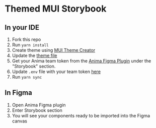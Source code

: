 # Themed MUI Storybook

## In your IDE

1. Fork this repo
2. Run `yarn install`
3. Create theme using [MUI Theme Creator](https://bareynol.github.io/mui-theme-creator)
4. Update the [theme file](https://github.com/AnimaApp/themed-mui-storybook/blob/main/src/theme.js#L3)
5. Get your Anima team token from the [Anima Figma Plugin](https://www.figma.com/community/plugin/857346721138427857) under the "Storybook" section.
6. Update `.env` file with your team token [here](https://github.com/AnimaApp/themed-mui-storybook/blob/main/.env)
7. Run `yarn sync`

## In Figma

1. Open Anima Figma plugin 
2. Enter Storybook section
3. You will see your components ready to be imported into the Figma canvas
